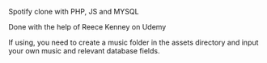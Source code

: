 Spotify clone with PHP, JS and MYSQL

Done with the help of Reece Kenney on Udemy

If using, you need to create a music folder in the assets directory and input your own music and relevant database fields.
